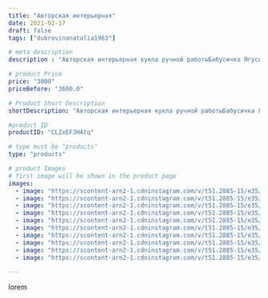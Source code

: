 ```yaml
---
title: "Авторская интерьерная"
date: 2021-02-17
draft: false
tags: ["dubrovinanatalia1963"]

# meta description
description : "Авторская интерьерная кукла ручной работыБабусичка Ягусичка2.Высота куклы 54 см.Выполнена в скульптурно//- текстильной (чулочной) технике,ищет новый дом."

# product Price
price: "3000"
priceBefore: "3600.0"

# Product Short Description
shortDescription: "Авторская интерьерная кукла ручной работыБабусичка Ягусичка2.Высота куклы 54 см.Выполнена в скульптурно//- текстильной (чулочной) технике,ищет новый дом."

#product ID
productID: "CLZxEFJHAtq"

# type must be "products"
type: "products"

# product Images
# first image will be shown in the product page
images:
  - image: "https://scontent-arn2-1.cdninstagram.com/v/t51.2885-15/e35/150771787_143728767586002_7135221824892713871_n.jpg?se=7&tp=1&_nc_ht=scontent-arn2-1.cdninstagram.com&_nc_cat=106&_nc_ohc=ChI_Z2KyKwUAX8nx-uz&ccb=7-4&oh=d935e8f5c42aec7e085edc059d363550&oe=60840564&ig_cache_key=MjUxMTI1NDA0NzQwMTMyNjMwNQ%3D%3D.2-ccb7-4"
  - image: "https://scontent-arn2-1.cdninstagram.com/v/t51.2885-15/e35/150763125_763924774229128_836245182575289146_n.jpg?se=7&tp=1&_nc_ht=scontent-arn2-1.cdninstagram.com&_nc_cat=104&_nc_ohc=PWLeBTr-frUAX-VG9d4&ccb=7-4&oh=27fa8ddfacb7442a8020138a0cd6a272&oe=608248A6&ig_cache_key=MjUxMTI1NDA0NzQ1MTUzODUyNQ%3D%3D.2-ccb7-4"
  - image: "https://scontent-arn2-1.cdninstagram.com/v/t51.2885-15/e35/151128327_782677579266906_6002017755206166887_n.jpg?se=7&tp=1&_nc_ht=scontent-arn2-1.cdninstagram.com&_nc_cat=106&_nc_ohc=JvmFBHMWI4MAX8oyWd8&ccb=7-4&oh=f2227e63a4d5ed7c061709df99d47360&oe=60819572&ig_cache_key=MjUxMTI1NDA0NzQxODIwODgxMg%3D%3D.2-ccb7-4"
  - image: "https://scontent-arn2-1.cdninstagram.com/v/t51.2885-15/e35/151277115_502349324498751_6860881385121591863_n.jpg?se=7&tp=1&_nc_ht=scontent-arn2-1.cdninstagram.com&_nc_cat=103&_nc_ohc=fYZRfKtCTiMAX-YaMTp&ccb=7-4&oh=dab2ce8b2bd73e251b44d0b5ed40a638&oe=6081BA5C&ig_cache_key=MjUxMTI1NDA0NzQyNjQwNjc3MQ%3D%3D.2-ccb7-4"
  - image: "https://scontent-arn2-1.cdninstagram.com/v/t51.2885-15/e35/151273373_470109697362202_8114494925378488640_n.jpg?se=7&tp=1&_nc_ht=scontent-arn2-1.cdninstagram.com&_nc_cat=110&_nc_ohc=GKDpKMdBvcEAX8Ef8ol&ccb=7-4&oh=3bec0645558e060396febe434f8cc10b&oe=60814FF5&ig_cache_key=MjUxMTI1NDA0NzQ0MzI2MzYyMw%3D%3D.2-ccb7-4"
  - image: "https://scontent-arn2-1.cdninstagram.com/v/t51.2885-15/e35/150429892_841222960053952_7490429687199521850_n.jpg?se=7&tp=1&_nc_ht=scontent-arn2-1.cdninstagram.com&_nc_cat=104&_nc_ohc=6qvzi2IkCZ4AX85f1_c&ccb=7-4&oh=95d18630e388ac03b839317fda3dc134&oe=6083C28F&ig_cache_key=MjUxMTI1NDA0NzQwOTY3MTk2Mg%3D%3D.2-ccb7-4"
  - image: "https://scontent-arn2-1.cdninstagram.com/v/t51.2885-15/e35/151056616_2904407186503763_2960268349516250121_n.jpg?se=7&tp=1&_nc_ht=scontent-arn2-1.cdninstagram.com&_nc_cat=111&_nc_ohc=XlxZocYaS3cAX86fDRO&ccb=7-4&oh=1715835598015293b94ef4022127fb45&oe=608308FC&ig_cache_key=MjUxMTI1NDA0NzUxODc1MTE2Mw%3D%3D.2-ccb7-4"
  - image: "https://scontent-arn2-1.cdninstagram.com/v/t51.2885-15/e35/150564929_2359579584173834_8652235606834568346_n.jpg?se=7&tp=1&_nc_ht=scontent-arn2-1.cdninstagram.com&_nc_cat=102&_nc_ohc=qXsbk2PNIvUAX8-MWy8&ccb=7-4&oh=27910e857898072e03a65f685b1103a8&oe=608509D6&ig_cache_key=MjUxMTI1NDA0NzUyNzIzMzY4OA%3D%3D.2-ccb7-4"
  - image: "https://scontent-arn2-1.cdninstagram.com/v/t51.2885-15/e35/150928116_114698960603847_5282108843062682346_n.jpg?se=7&tp=1&_nc_ht=scontent-arn2-1.cdninstagram.com&_nc_cat=103&_nc_ohc=uva0ukk8FYYAX_G-6rN&ccb=7-4&oh=40bafff674f0b2d7384ce47003a6399f&oe=6084B7BE&ig_cache_key=MjUxMTI1NDA0NzQzNDk1NTg2NA%3D%3D.2-ccb7-4"
  - image: "https://scontent-arn2-1.cdninstagram.com/v/t51.2885-15/e35/150359927_426509461905559_5911371677957605997_n.jpg?se=7&tp=1&_nc_ht=scontent-arn2-1.cdninstagram.com&_nc_cat=107&_nc_ohc=aMi0FZmTtGIAX_ywryz&ccb=7-4&oh=1f473d75b8d9e72311ef46ead35d0bc5&oe=60831BCF&ig_cache_key=MjUxMTI1NDA0NzUxMDM5OTIwNA%3D%3D.2-ccb7-4"

---
```

lorem
